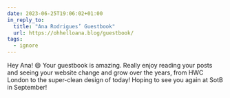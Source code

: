 ```yaml
---
date: 2023-06-25T19:06:02+01:00
in_reply_to:
  title: "Ana Rodrigues’ Guestbook"
  url: https://ohhelloana.blog/guestbook/
tags:
  - ignore
---
```


Hey Ana! 😄 Your guestbook is amazing. Really enjoy reading your posts and seeing your website change and grow over the years, from HWC London to the super-clean design of today! Hoping to see you again at SotB in September!
